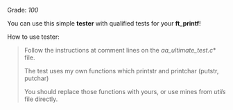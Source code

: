 Grade: *100*

You can use this simple **tester** with qualified tests for your **ft_printf**!



How to use tester:
 
> Follow the instructions at comment lines on the *aa_ultimate_test.c** file.
> 
> The test uses my own functions which printstr and printchar (putstr, putchar)
> 
> You should replace those functions with yours, or use mines from *utils* file directly.
